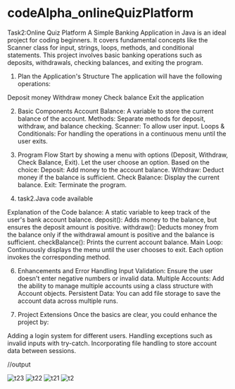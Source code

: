 # codeAlpha_onlineQuizPlatform

Task2:Online Quiz Platform
A Simple Banking Application in Java is an ideal project
for coding beginners. It covers fundamental concepts
like the Scanner class for input, strings, loops, methods,
and conditional statements. This project involves basic
banking operations such as deposits, withdrawals,
checking balances, and exiting the program.

1. Plan the Application's Structure
The application will have the following operations:

Deposit money
Withdraw money
Check balance
Exit the application

2. Basic Components
Account Balance: A variable to store the current balance of the account.
Methods: Separate methods for deposit, withdraw, and balance checking.
Scanner: To allow user input.
Loops & Conditionals: For handling the operations in a continuous menu until the user exits.

3. Program Flow
Start by showing a menu with options (Deposit, Withdraw, Check Balance, Exit).
Let the user choose an option.
Based on the choice:
Deposit: Add money to the account balance.
Withdraw: Deduct money if the balance is sufficient.
Check Balance: Display the current balance.
Exit: Terminate the program.

4. task2.Java code available

Explanation of the Code
balance: A static variable to keep track of the user's bank account balance.
deposit(): Adds money to the balance, but ensures the deposit amount is positive.
withdraw(): Deducts money from the balance only if the withdrawal amount is positive and the balance is sufficient.
checkBalance(): Prints the current account balance.
Main Loop: Continuously displays the menu until the user chooses to exit. Each option invokes the corresponding method.

6. Enhancements and Error Handling
Input Validation: Ensure the user doesn't enter negative numbers or invalid data.
Multiple Accounts: Add the ability to manage multiple accounts using a class structure with Account objects.
Persistent Data: You can add file storage to save the account data across multiple runs.

7. Project Extensions
Once the basics are clear, you could enhance the project by:

Adding a login system for different users.
Handling exceptions such as invalid inputs with try-catch.
Incorporating file handling to store account data between sessions.

//output

![t23](https://github.com/user-attachments/assets/fc2dd684-70c0-4875-8b2f-62163670f307)
![t22](https://github.com/user-attachments/assets/755d866f-3189-437e-89fe-485b1503b615)
![t21](https://github.com/user-attachments/assets/e78872ca-7a63-4d91-a2b5-a17fffb5ab35)
![t2](https://github.com/user-attachments/assets/b288afd0-4bcf-4c6f-a2fa-d70d0994bf52)


